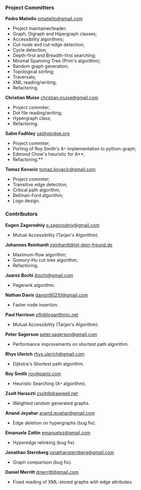 ### Project Committers ###

**Pedro Matiello** <pmatiello@gmail.com>
  * Project maintainer/leader;
  * Graph, Digraph and Hipergraph classes;
  * Accessibility algorithms;
  * Cut-node and cut-edge detection;
  * Cycle detection;
  * Depth-first and Breadth-first searching;
  * Minimal Spanning Tree (Prim's algorithm);
  * Random graph generation;
  * Topological sorting;
  * Traversals;
  * XML reading/writing;
  * Refactoring.

**Christian Muise** <christian.muise@gmail.com>
  * Project commiter;
  * Dot file reading/writing;
  * Hypergraph class;
  * Refactoring.

**Salim Fadhley** <sal@stodge.org>
  * Project commiter;
  * Porting of Roy Smith's A`*` implementation to python-graph;
  * Edmond Chow's heuristic for A**;
  * Refactoring.**

**Tomaz Kovacic** <tomaz.kovacic@gmail.com>
  * Project commiter;
  * Transitive edge detection;
  * Critical path algorithm;
  * Bellman-Ford algorithm;
  * Logo design.


### Contributors ###

**Eugen Zagorodniy** <e.zagorodniy@gmail.com>
  * Mutual Accessibility (Tarjan's Algorithm).

**Johannes Reinhardt** <jreinhardt@ist-dein-freund.de>
  * Maximum-flow algorithm;
  * Gomory-Hu cut-tree algorithm;
  * Refactoring.

**Juarez Bochi** <jbochi@gmail.com>
  * Pagerank algorithm.

**Nathan Davis** <davisn90210@gmail.com>
  * Faster node insertion.

**Paul Harrison** <pfh@logarithmic.net>
  * Mutual Accessibility (Tarjan's Algorithm).

**Peter Sagerson** <peter.sagerson@gmail.com>
  * Performance improvements on shortest path algorithm.

**Rhys Ulerich** <rhys.ulerich@gmail.com>
  * Dijkstra's Shortest path algorithm.

**Roy Smith** <roy@panix.com>
  * Heuristic Searching (A`*` algorithm).

**Zsolt Haraszti** <zsolt@drawwell.net>
  * Weighted random generated graphs.

**Anand Jeyahar**  <anand.jeyahar@gmail.com>
  * Edge deletion on hypergraphs (bug fix).

**Emanuele Zattin** <emanuelez@gmail.com>
  * Hyperedge relinking (bug fix).

**Jonathan Sternberg** <jonathansternberg@gmail.com>
  * Graph comparison (bug fix).

**Daniel Merritt** <dmerritt@gmail.com>
  * Fixed reading of XML-stored graphs with edge attributes.